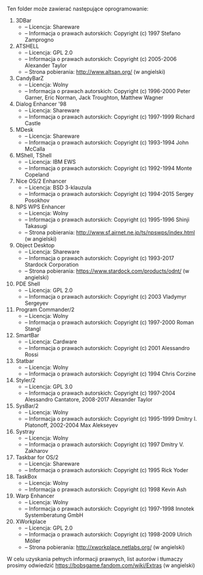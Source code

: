 Ten folder może zawierać następujące oprogramowanie:

1. 3DBar
   - – Licencja: Shareware
   - – Informacja o prawach autorskich: Copyright (c) 1997 Stefano Zamprogno
2. ATSHELL
   - – Licencja: GPL 2.0
   - – Informacja o prawach autorskich: Copyright (c) 2005-2006 Alexander Taylor
   - – Strona pobierania: http://www.altsan.org/ (w angielski)
3. CandyBarZ
   - – Licencja: Wolny
   - – Informacja o prawach autorskich: Copyright (c) 1996-2000 Peter Garner, Eric Norman, Jack Troughton, Matthew Wagner
4. Dialog Enhancer '98
   - – Licencja: Shareware
   - – Informacja o prawach autorskich: Copyright (c) 1997-1999 Richard Castle
5. MDesk
   - – Licencja: Shareware
   - – Informacja o prawach autorskich: Copyright (c) 1993-1994 John McCalla
6. MShell, TShell
   - – Licencja: IBM EWS
   - – Informacja o prawach autorskich: Copyright (c) 1992-1994 Monte Copeland
7. Nice OS/2 Enhancer
   - – Licencja: BSD 3-klauzula
   - – Informacja o prawach autorskich: Copyright (c) 1994-2015 Sergey Posokhov
8. NPS WPS Enhancer
   - – Licencja: Wolny
   - – Informacja o prawach autorskich: Copyright (c) 1995-1996 Shinji Takasugi
   - – Strona pobierania: http://www.sf.airnet.ne.jp/ts/npswps/index.html (w angielski)
9. Object Desktop
   - – Licencja: Shareware
   - – Informacja o prawach autorskich: Copyright (c) 1993-2017 Stardock Corporation
   - – Strona pobierania: https://www.stardock.com/products/odnt/ (w angielski)
10. PDE Shell
    - – Licencja: GPL 2.0
    - – Informacja o prawach autorskich: Copyright (c) 2003 Vladymyr Sergeyev
11. Program Commander/2
    - – Licencja: Wolny
    - – Informacja o prawach autorskich: Copyright (c) 1997-2000 Roman Stangl
12. SmartBar
    - – Licencja: Cardware
    - – Informacja o prawach autorskich: Copyright (c) 2001 Alessandro Rossi
13. Statbar
    - – Licencja: Wolny
    - – Informacja o prawach autorskich: Copyright (c) 1994 Chris Corzine
14. Styler/2
    - – Licencja: GPL 3.0
    - – Informacja o prawach autorskich: Copyright (c) 1997-2004 Alessandro Cantatore, 2008-2017 Alexander Taylor
15. SysBar/2
    - – Licencja: Wolny
    - – Informacja o prawach autorskich: Copyright (c) 1995-1999 Dmitry I. Platonoff, 2002-2004 Max Alekseyev
16. Systray
    - – Licencja: Wolny
    - – Informacja o prawach autorskich: Copyright (c) 1997 Dmitry V. Zakharov
17. Taskbar for OS/2
    - – Licencja: Shareware
    - – Informacja o prawach autorskich: Copyright (c) 1995 Rick Yoder
18. TaskBox
    - – Licencja: Wolny
    - – Informacja o prawach autorskich: Copyright (c) 1998 Kevin Ash
19. Warp Enhancer
    - – Licencja: Wolny
    - – Informacja o prawach autorskich: Copyright (c) 1997-1998 Innotek Systemberatung GmbH
20. XWorkplace
    - – Licencja: GPL 2.0
    - – Informacja o prawach autorskich: Copyright (c) 1998-2009 Ulrich Möller
    - – Strona pobierania: http://xworkplace.netlabs.org/ (w angielski)

W celu uzyskania pełnych informacji prawnych, list autorów i tłumaczy prosimy odwiedzić https://bobsgame.fandom.com/wiki/Extras (w angielski)
